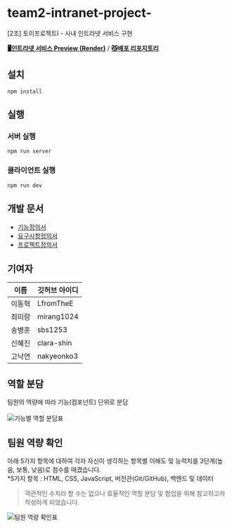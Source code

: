 # team2-intranet-project-
[2조] 토이프로젝트I - 사내 인트라넷 서비스 구현 

[**🖥️인트라넷 서비스 Preview (Render)**](https://intranet-solution.onrender.com/) / [**😼배포 리포지토리**](https://github.com/DFE-1st-toy-project-group-2/intranet-solution)

## 설치
```
npm install
```

## 실행

### 서버 실행

```
npm run server 
```

### 클라이언트 실행

```
npm run dev 
```


## 개발 문서
- [기능정의서](https://github.com/Dev-FE-1/team2-intranet-project-/blob/main/design/%EA%B8%B0%EB%8A%A5%EC%A0%95%EC%9D%98%EC%84%9C.md)
- [요구사항정의서](https://github.com/Dev-FE-1/team2-intranet-project-/blob/main/design/%EC%9A%94%EA%B5%AC%EC%82%AC%ED%95%AD%EC%A0%95%EC%9D%98%EC%84%9C.md)
- [프로젝트정의서](https://github.com/Dev-FE-1/team2-intranet-project-/blob/main/design/%ED%94%84%EB%A1%9C%EC%A0%9D%ED%8A%B8%EC%A0%95%EC%9D%98%EC%84%9C.md)

## 기여자

| 이름  | 깃허브 아이디    |
| --- | ---------- |
| 이동혁 | LfromTheE  |
| 최미랑 | mirang1024 |
| 송병훈 | sbs1253    |
| 신혜진 | clara-shin |
| 고낙연 | nakyeonko3 |


## 역할 분담
팀원의 역량에 따라 기능(컴포넌트) 단위로 분담 </br></br>
![기능별 역할 분담표](https://i.imgur.com/NUgqk5t.png)


## 팀원 역량 확인
아래 5가지 항목에 대하여 각자 자신이 생각하는 항목별 이해도 및 능력치를 3단계(높음, 보통, 낮음)로 점수를 매겼습니다.  
*5가지 항목 : HTML, CSS, JavaScript, 버전관(Git/GitHub), 백엔드 및 데이터  
> 객관적인 수치라 할 수는 없으나 효율적인 역할 분담 및 협업을 위해 참고하고자 작성하게 되었습니다. </br>

![팀원 역량 확인표](https://i.imgur.com/5J7M6kt.png)
